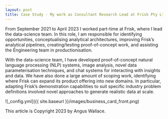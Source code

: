 ```yaml
---
layout: post
title: Case Study - My work as Consultant Research Lead at Frisk Pty Ltd 
---
```


From September 2021 to April 2023 I worked part-time at Frisk, where I lead the data-science team. In this role, I am responsible for identifying opportunities, conceptualising analytical architectures, improving Frisk’s analytical pipelines, creating/testing proof-of-concept work, and assisting the Engineering team in productionisation. 

With the data-science team, I have developed proof-of-concept natural language processing (NLP) systems, image analysis, novel data parameterisation techniques, and chat systems for interacting with insights and data. We have also done a large amount of scoping work, identifying where Frisk can expand its product offering into new domains. In particular, adapting Frisk’s demonstration capabilities to suit specific industry problem definitions involved novel approaches to generate realistic data at scale.

![_config.yml]({{ site.baseurl }}/images/business_card_front.png)

This article is Copyright 2023 by Angus Wallace.
